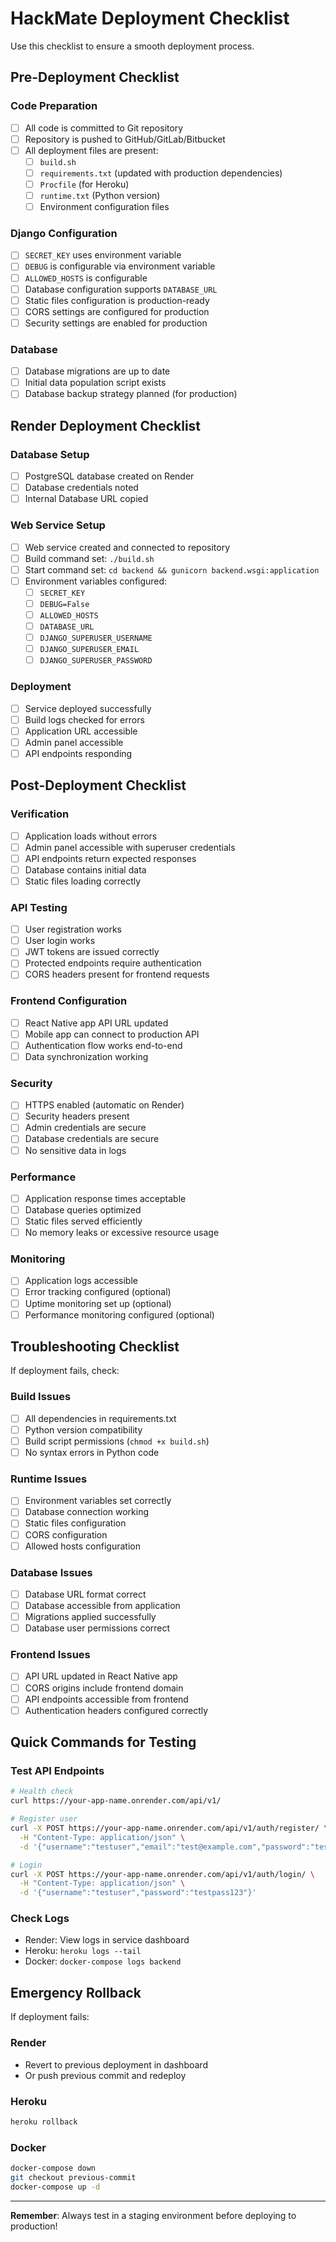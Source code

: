 # HackMate Deployment Checklist

Use this checklist to ensure a smooth deployment process.

## Pre-Deployment Checklist

### Code Preparation
- [ ] All code is committed to Git repository
- [ ] Repository is pushed to GitHub/GitLab/Bitbucket
- [ ] All deployment files are present:
  - [ ] `build.sh`
  - [ ] `requirements.txt` (updated with production dependencies)
  - [ ] `Procfile` (for Heroku)
  - [ ] `runtime.txt` (Python version)
  - [ ] Environment configuration files

### Django Configuration
- [ ] `SECRET_KEY` uses environment variable
- [ ] `DEBUG` is configurable via environment variable
- [ ] `ALLOWED_HOSTS` is configurable
- [ ] Database configuration supports `DATABASE_URL`
- [ ] Static files configuration is production-ready
- [ ] CORS settings are configured for production
- [ ] Security settings are enabled for production

### Database
- [ ] Database migrations are up to date
- [ ] Initial data population script exists
- [ ] Database backup strategy planned (for production)

## Render Deployment Checklist

### Database Setup
- [ ] PostgreSQL database created on Render
- [ ] Database credentials noted
- [ ] Internal Database URL copied

### Web Service Setup
- [ ] Web service created and connected to repository
- [ ] Build command set: `./build.sh`
- [ ] Start command set: `cd backend && gunicorn backend.wsgi:application`
- [ ] Environment variables configured:
  - [ ] `SECRET_KEY`
  - [ ] `DEBUG=False`
  - [ ] `ALLOWED_HOSTS`
  - [ ] `DATABASE_URL`
  - [ ] `DJANGO_SUPERUSER_USERNAME`
  - [ ] `DJANGO_SUPERUSER_EMAIL`
  - [ ] `DJANGO_SUPERUSER_PASSWORD`

### Deployment
- [ ] Service deployed successfully
- [ ] Build logs checked for errors
- [ ] Application URL accessible
- [ ] Admin panel accessible
- [ ] API endpoints responding

## Post-Deployment Checklist

### Verification
- [ ] Application loads without errors
- [ ] Admin panel accessible with superuser credentials
- [ ] API endpoints return expected responses
- [ ] Database contains initial data
- [ ] Static files loading correctly

### API Testing
- [ ] User registration works
- [ ] User login works
- [ ] JWT tokens are issued correctly
- [ ] Protected endpoints require authentication
- [ ] CORS headers present for frontend requests

### Frontend Configuration
- [ ] React Native app API URL updated
- [ ] Mobile app can connect to production API
- [ ] Authentication flow works end-to-end
- [ ] Data synchronization working

### Security
- [ ] HTTPS enabled (automatic on Render)
- [ ] Security headers present
- [ ] Admin credentials are secure
- [ ] Database credentials are secure
- [ ] No sensitive data in logs

### Performance
- [ ] Application response times acceptable
- [ ] Database queries optimized
- [ ] Static files served efficiently
- [ ] No memory leaks or excessive resource usage

### Monitoring
- [ ] Application logs accessible
- [ ] Error tracking configured (optional)
- [ ] Uptime monitoring set up (optional)
- [ ] Performance monitoring configured (optional)

## Troubleshooting Checklist

If deployment fails, check:

### Build Issues
- [ ] All dependencies in requirements.txt
- [ ] Python version compatibility
- [ ] Build script permissions (`chmod +x build.sh`)
- [ ] No syntax errors in Python code

### Runtime Issues
- [ ] Environment variables set correctly
- [ ] Database connection working
- [ ] Static files configuration
- [ ] CORS configuration
- [ ] Allowed hosts configuration

### Database Issues
- [ ] Database URL format correct
- [ ] Database accessible from application
- [ ] Migrations applied successfully
- [ ] Database user permissions correct

### Frontend Issues
- [ ] API URL updated in React Native app
- [ ] CORS origins include frontend domain
- [ ] API endpoints accessible from frontend
- [ ] Authentication headers configured correctly

## Quick Commands for Testing

### Test API Endpoints
```bash
# Health check
curl https://your-app-name.onrender.com/api/v1/

# Register user
curl -X POST https://your-app-name.onrender.com/api/v1/auth/register/ \
  -H "Content-Type: application/json" \
  -d '{"username":"testuser","email":"test@example.com","password":"testpass123","password_confirm":"testpass123"}'

# Login
curl -X POST https://your-app-name.onrender.com/api/v1/auth/login/ \
  -H "Content-Type: application/json" \
  -d '{"username":"testuser","password":"testpass123"}'
```

### Check Logs
- Render: View logs in service dashboard
- Heroku: `heroku logs --tail`
- Docker: `docker-compose logs backend`

## Emergency Rollback

If deployment fails:

### Render
- Revert to previous deployment in dashboard
- Or push previous commit and redeploy

### Heroku
```bash
heroku rollback
```

### Docker
```bash
docker-compose down
git checkout previous-commit
docker-compose up -d
```

---

**Remember**: Always test in a staging environment before deploying to production!
